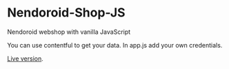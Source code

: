 # Nendoroid-Shop-JS
Nendoroid webshop with vanilla JavaScript
<p>You can use contentful to get your data. In app.js add your own credentials.</p>
<p><a href="https://nendoroid-shop.netlify.com/">Live version</a>.</p>
